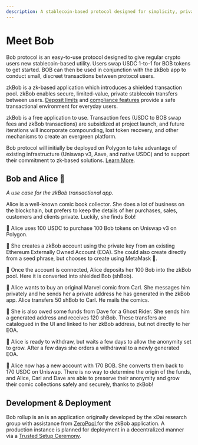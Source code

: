 ```yaml
---
description: A stablecoin-based protocol designed for simplicity, privacy and utility.
---
```


# Meet Bob

Bob protocol is an easy-to-use protocol designed to give regular crypto users new stablecoin-based utility. Users swap USDC 1-to-1 for BOB tokens to get started. BOB can then be used in conjunction with the zkBob app to conduct small, discreet transactions between protocol users.

zkBob is a zk-based application which introduces a shielded transaction pool.  zkBob enables secure, limited-value, private stablecoin transfers between users. [Deposit limits](bob-overview/deposit-limits.md) and [compliance features](bob-overview/compliance.md) provide a safe transactional environment for everyday users.

zkBob is a free application to use. Transaction fees (USDC to BOB swap fees and zkBob transactions) are subsidized at project launch, and future iterations will incorporate compounding, lost token recovery, and other mechanisms to create an evergreen platform.

Bob protocol will initially be deployed on Polygon to take advantage of existing infrastructure (Uniswap v3, Aave, and native USDC) and to support their commitment to zk-based solutions. [Learn More](bob-overview/bob-on-polygon.md).

## **Bob and Alice** 🐇&#x20;

_A use case for the zkBob transactional app._

Alice is a well-known comic book collector. She does a lot of business on the blockchain, but prefers to keep the details of her purchases, sales, customers and clients private. Luckily, she finds Bob!

🐇 Alice uses 100 USDC to purchase 100 Bob tokens on Uniswap v3 on Polygon.&#x20;

🐇 She creates a zkBob account using the private key from an existing Ethereum Externally Owned Account (EOA). She could also create directly from a seed phrase, but chooses to create using MetaMask 🦊.

🐇 Once the account is connected, Alice deposits her 100 Bob into the zkBob pool. Here it is converted into shielded Bob (shBob).

🐇 Alice wants to buy an original Marvel comic from Carl.  She messages him privately and he sends her a private address he has generated in the zkBob app. Alice transfers 50 shBob to Carl. He mails the comics.

🐇 She is also owed some funds from Dave for a Ghost Rider. She sends him a generated address and receives 120 shBob. These transfers are catalogued in the UI and linked to her zkBob address, but not directly to her EOA.

🐇 Alice is ready to withdraw, but waits a few days to allow the anonymity set to grow. After a few days she orders a withdrawal to a newly generated EOA.&#x20;

🐇 Alice now has a new account with 170 BOB. She converts them back to 170 USDC on Uniswap. There is no way to determine the origin of the funds, and Alice, Carl and Dave are able to preserve their anonymity and grow their comic collections safely and securely, thanks to zkBob!

## Development & Deployment

Bob rollup is an is an application originally developed by the xDai research group with assistance from [ZeroPool ](https://zeropool.network/)for the zkBob application. A production instance is planned for deployment in a decentralized manner via a [Trusted Setup Ceremony](deployment/trusted-setup-ceremony.md).&#x20;


